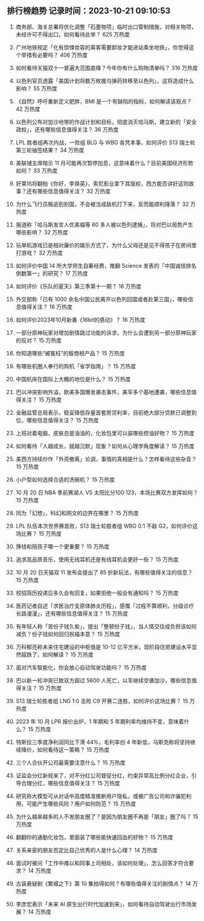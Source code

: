 
## 排行榜趋势 记录时间：2023-10-21 09:10:53
  
  1. 商务部、海关总署将优化调整「石墨物项」临时出口管制措施，对相关物项，未经许可不得出口，如何看待此举？ 625 万热度
    
  2. 广州地铁规定「化有惊悚妆容的乘客需要卸妆才能进站乘坐地铁」，你觉得这个举措有必要吗？ 406 万热度
    
  3. 如何看待天猫双十一普遍大范围直降？今年你有什么购物清单吗？ 316 万热度
    
  4. 以色列官员透露「美国计划将数万枚援乌弹药转移至以色列」，这将造成什么影响？ 55 万热度
    
  5. 《自然》呼吁重新定义肥胖，BMI 是一个有缺陷的指标，如何解读该观点？ 42 万热度
    
  6. 以色列公布对加沙地带的作战计划和目标，彻底消灭哈马斯，建立新的「安全政权」，还有哪些信息值得关注？ 36 万热度
    
  7. LPL 胜者组再次内战，一败组 BLG 与 WBG 各凭本事，如何评价 S13 瑞士轮第三轮抽签结果？ 34 万热度
    
  8. 美联储主席暗示 11 月可能再次暂停加息，这意味着什么？目前美国经济形势如何？ 33 万热度
    
  9. 好莱坞将翻拍《你好，李焕英》，索尼影业拿下其版权，西方能否讲好这则故事？还有哪些信息值得关注？ 32 万热度
    
  10. 为什么飞行员叛逃到别国，不会被当成敌机打下来，反而能顺利降落？ 32 万热度
    
  11. 报道称「哈马斯发言人优素福等 60 多人被以色列逮捕」，将对巴以局势产生哪些影响？ 32 万热度
    
  12. 玩单机游戏已是相对廉价的娱乐方式了，为什么父母还是见不得孩子在房间里打游戏？ 32 万热度
    
  13. 如何评价中国 14 所大学师生自筹经费，推翻 Science 发表的「中国诚信排名倒数第一」的研究？ 17 万热度
    
  14. 如何评价《乐队的夏天》第三季第十一期？ 16 万热度
    
  15. 外交部称「已有 1000 余名中国公民离开以色列回国或者赴第三国」，哪些信息值得关注？ 16 万热度
    
  16. 如何评价2023年10月新番《16bit的感动》？ 16 万热度
    
  17. 一部分原神玩家对增加剧情跳过功能的诉求，为什么会遭到另一部分原神玩家的反对？ 15 万热度
    
  18. 你知道哪些“被冤枉”的智商税产品？ 15 万热度
    
  19. 有哪些机圈人奉行的购机「省学指南」？ 15 万热度
    
  20. 中国机床在国际上大概的地位是什么？ 15 万热度
    
  21. 巴以冲突影响外溢，欧美多国爆发袭击事件，美军多个基地遭袭，哪些信息值得关注？ 15 万热度
    
  22. 金融监管总局表示，稳妥降低存量首套房贷利率，目前绝大部分贷款已调整到位，哪些信息值得关注？ 15 万热度
    
  23. 上班对着电脑，皮肤总是油油的，化妆包里可以装哪些控油好物？ 15 万热度
    
  24. 如何看待「人越成长，就越沉默」现象？如何从心理学角度解读？ 15 万热度
    
  25. 美西方持续炒作「外资撤离」论调，事情的真相是什么？怎样看待这些杂音？ 15 万热度
    
  26. 小户型如何选择合适的洗碗机？ 15 万热度
    
  27. 10 月 20 日 NBA 季前赛湖人 VS 太阳比分100:123，本场比赛双方发挥如何？ 15 万热度
    
  28. 同为「幻想」，科幻和网文的边界在哪里？ 15 万热度
    
  29. LPL 队伍本次世界赛首败，S13 瑞士轮胜者组 WBG 0:1 不敌 G2，如何评价这场比赛？ 15 万热度
    
  30. 挣钱和陪孩子哪一个更重要？ 15 万热度
    
  31. 追求高品质音乐，使用无线耳机还是有线耳机会更好一些？ 15 万热度
    
  32. 10 月 20 日天猫双 11 发布会提出了 85 折新玩法，有哪些值得关注的信息？ 15 万热度
    
  33. 校招简历投递后多久会有回复，如果拒绝一般会有通知吗？ 15 万热度
    
  34. 医药记者自述「求医治疗支原体肺炎历程」，感慨「过程不算顺利，分级诊疗长路漫漫」，还有哪些信息值得关注？ 15 万热度
    
  35. 有年轻人称「苦份子钱久矣」，提出「整顿份子钱」，当人情交往成负担该如何减负？份子钱如何回归祝福本意？ 15 万热度
    
  36. 万科郁亮称未来住宅建设的中枢值是 10-12 亿平方米，现阶段住房建设水平显然超跌了，如何解读？ 15 万热度
    
  37. 面对汽车智能化，你会放心自动驾驶功能吗？ 15 万热度
    
  38. 巴以新一轮冲突已致双方超过 5600 人死亡，以军继续空袭加沙，哪些信息值得关注？ 15 万热度
    
  39. S13 瑞士轮胜者组 LNG 1:0 击败 C9 开赛二连胜，如何评价这场比赛？ 15 万热度
    
  40. 2023 年 10 月 LPR 报价出炉，1 年期和 5 年期利率均维持不变，意味着什么？ 15 万热度
    
  41. 特斯拉三季度净利润同比下滑 44%，毛利率创 4 年新低，马斯克称将坚持继续降价，如何看待这一策略？ 15 万热度
    
  42. 三个人合伙开公司最需要注意什么？ 15 万热度
    
  43. 证监会分红新规来了，对不分红公司督促分红，约束异常高比例分红企业，引导合理分红，哪些信息值得关注？ 15 万热度
    
  44. 研究称大模型可从对话中高度精准推断用户隐私，或被广告公司和诈骗犯利用，可能产生哪些风险？用户如何防范？ 15 万热度
    
  45. 为什么越来越多的人不发朋友圈了？是因为朋友圈不再是「朋友」圈了吗？ 15 万热度
    
  46. 翻翻你的通勤化妆包，里面装了哪些能快速回血的好物？ 15 万热度
    
  47. 关系亲密的朋友否定比自己优秀的人是什么心理？ 14 万热度
    
  48. 面试时被问「工作中难以和同事上司相处，该如何处理」，怎么回答才符合要求？ 14 万热度
    
  49. 古装悬疑剧《繁城之下》第 10 集拍得如何？有哪些值得关注的剧情点？ 14 万热度
    
  50. 李彦宏表示「未来 AI 原生出行时代加速到来」，如何看待自动驾驶出行市场发展？ 14 万热度
    
